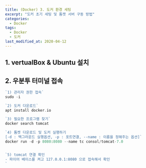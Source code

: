 ```yaml
---
title: (Docker) 3. 도커 환경 세팅
excerpt: "도커 초기 세팅 및 톰캣 서버 구동 방법"
categories:
  - Docker
tags:
  - Docker
  - 도커
last_modified_at: 2020-04-12
---
```

## 1. vertualBox & Ubuntu 설치

## 2. 우분투 터미널 접속
```php
`1) 관리자 권한 접속`
sudo -i

`2) 도커 다운로드`
apt install docker.io

`3) 필요한 프로그램 찾기`
docker search tomcat

`4) 톰켓 다운로드 및 도커 실행하기  
[-d : 백그라운드 실행옵션, -p : 포트연결, --name : 이름을 정해주는 옵션]`
docker run -d -p 8080:8080 --name tc consol/tomcat-7.0 


`5) tomcat 연결 확인
- 파이어 베이스를 켜고 127.0.0.1:8080 으로 접속해서 확인
`

```
